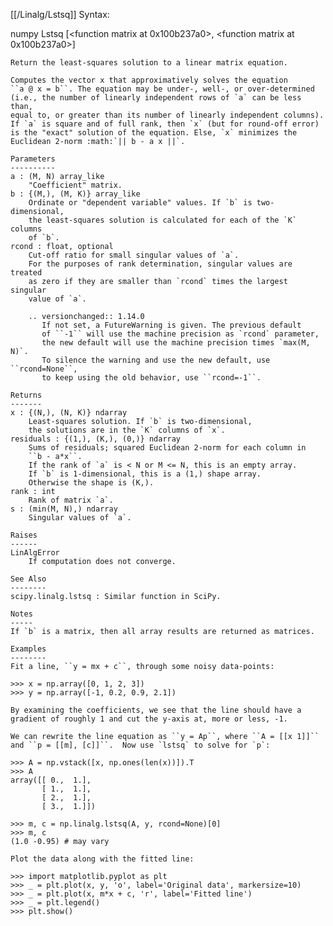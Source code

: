 [[/Linalg/Lstsq]]
Syntax:

  numpy Lstsq [<function matrix at 0x100b237a0>, <function matrix at 0x100b237a0>]


    Return the least-squares solution to a linear matrix equation.

    Computes the vector x that approximatively solves the equation
    ``a @ x = b``. The equation may be under-, well-, or over-determined
    (i.e., the number of linearly independent rows of `a` can be less than,
    equal to, or greater than its number of linearly independent columns).
    If `a` is square and of full rank, then `x` (but for round-off error)
    is the "exact" solution of the equation. Else, `x` minimizes the
    Euclidean 2-norm :math:`|| b - a x ||`.

    Parameters
    ----------
    a : (M, N) array_like
        "Coefficient" matrix.
    b : {(M,), (M, K)} array_like
        Ordinate or "dependent variable" values. If `b` is two-dimensional,
        the least-squares solution is calculated for each of the `K` columns
        of `b`.
    rcond : float, optional
        Cut-off ratio for small singular values of `a`.
        For the purposes of rank determination, singular values are treated
        as zero if they are smaller than `rcond` times the largest singular
        value of `a`.

        .. versionchanged:: 1.14.0
           If not set, a FutureWarning is given. The previous default
           of ``-1`` will use the machine precision as `rcond` parameter,
           the new default will use the machine precision times `max(M, N)`.
           To silence the warning and use the new default, use ``rcond=None``,
           to keep using the old behavior, use ``rcond=-1``.

    Returns
    -------
    x : {(N,), (N, K)} ndarray
        Least-squares solution. If `b` is two-dimensional,
        the solutions are in the `K` columns of `x`.
    residuals : {(1,), (K,), (0,)} ndarray
        Sums of residuals; squared Euclidean 2-norm for each column in
        ``b - a*x``.
        If the rank of `a` is < N or M <= N, this is an empty array.
        If `b` is 1-dimensional, this is a (1,) shape array.
        Otherwise the shape is (K,).
    rank : int
        Rank of matrix `a`.
    s : (min(M, N),) ndarray
        Singular values of `a`.

    Raises
    ------
    LinAlgError
        If computation does not converge.

    See Also
    --------
    scipy.linalg.lstsq : Similar function in SciPy.

    Notes
    -----
    If `b` is a matrix, then all array results are returned as matrices.

    Examples
    --------
    Fit a line, ``y = mx + c``, through some noisy data-points:

    >>> x = np.array([0, 1, 2, 3])
    >>> y = np.array([-1, 0.2, 0.9, 2.1])

    By examining the coefficients, we see that the line should have a
    gradient of roughly 1 and cut the y-axis at, more or less, -1.

    We can rewrite the line equation as ``y = Ap``, where ``A = [[x 1]]``
    and ``p = [[m], [c]]``.  Now use `lstsq` to solve for `p`:

    >>> A = np.vstack([x, np.ones(len(x))]).T
    >>> A
    array([[ 0.,  1.],
           [ 1.,  1.],
           [ 2.,  1.],
           [ 3.,  1.]])

    >>> m, c = np.linalg.lstsq(A, y, rcond=None)[0]
    >>> m, c
    (1.0 -0.95) # may vary

    Plot the data along with the fitted line:

    >>> import matplotlib.pyplot as plt
    >>> _ = plt.plot(x, y, 'o', label='Original data', markersize=10)
    >>> _ = plt.plot(x, m*x + c, 'r', label='Fitted line')
    >>> _ = plt.legend()
    >>> plt.show()

    
